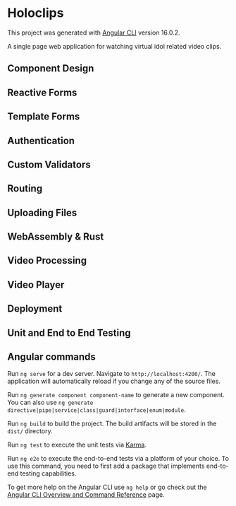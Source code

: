 # Holoclips

This project was generated with [Angular CLI](https://github.com/angular/angular-cli) version 16.0.2.

A single page web application for watching virtual idol related video clips.


## Component Design

## Reactive Forms

## Template Forms

## Authentication

## Custom Validators

## Routing

## Uploading Files

## WebAssembly & Rust

## Video Processing

## Video Player

## Deployment

## Unit and End to End Testing

## Angular commands

Run `ng serve` for a dev server. Navigate to `http://localhost:4200/`. The application will automatically reload if you change any of the source files.


Run `ng generate component component-name` to generate a new component. You can also use `ng generate directive|pipe|service|class|guard|interface|enum|module`.


Run `ng build` to build the project. The build artifacts will be stored in the `dist/` directory.


Run `ng test` to execute the unit tests via [Karma](https://karma-runner.github.io).


Run `ng e2e` to execute the end-to-end tests via a platform of your choice. To use this command, you need to first add a package that implements end-to-end testing capabilities.


To get more help on the Angular CLI use `ng help` or go check out the [Angular CLI Overview and Command Reference](https://angular.io/cli) page.
